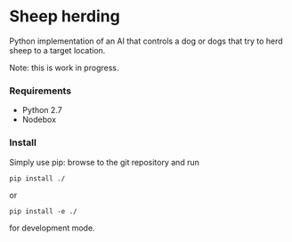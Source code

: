 Sheep herding
=============

Python implementation of an AI that controls a dog or dogs that try to herd sheep to a target location.

Note: this is work in progress.


### Requirements

 - Python 2.7
 - Nodebox

### Install

Simply use pip: browse to the git repository and run
```
pip install ./
```
or
```
pip install -e ./
```
for development mode.